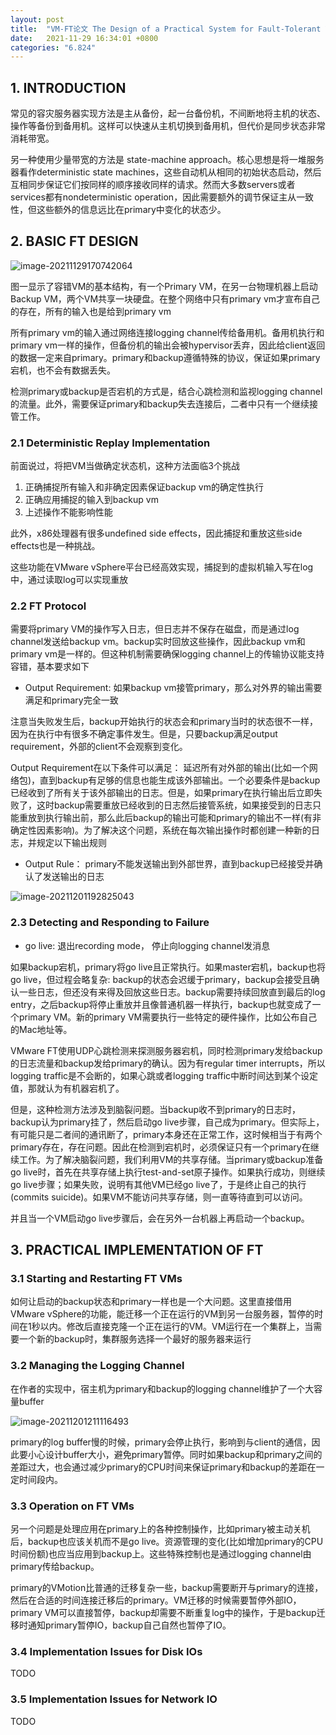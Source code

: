 ```yaml
---
layout: post
title:  "VM-FT论文 The Design of a Practical System for Fault-Tolerant Virtual Machines"
date:   2021-11-29 16:34:01 +0800
categories: "6.824"
---
```



## 1. INTRODUCTION

常见的容灾服务器实现方法是主从备份，起一台备份机，不间断地将主机的状态、操作等备份到备用机。这样可以快速从主机切换到备用机，但代价是同步状态非常消耗带宽。

另一种使用少量带宽的方法是 state-machine approach。核心思想是将一堆服务器看作deterministic state machines，这些自动机从相同的初始状态启动，然后互相同步保证它们按同样的顺序接收同样的请求。然而大多数servers或者services都有nondeterministic operation，因此需要额外的调节保证主从一致性，但这些额外的信息远比在primary中变化的状态少。



## 2. BASIC FT DESIGN

![image-20211129170742064](/assets/2021/11/vmft/image-20211129170742064.png)

图一显示了容错VM的基本结构，有一个Primary VM，在另一台物理机器上启动Backup VM，两个VM共享一块硬盘。在整个网络中只有primary vm才宣布自己的存在，所有的输入也是给到primary vm

所有primary vm的输入通过网络连接logging channel传给备用机。备用机执行和primary vm一样的操作，但备份机的输出会被hypervisor丢弃，因此给client返回的数据一定来自primary。primary和backup遵循特殊的协议，保证如果primary宕机，也不会有数据丢失。

检测primary或backup是否宕机的方式是，结合心跳检测和监视logging channel的流量。此外，需要保证primary和backup失去连接后，二者中只有一个继续接管工作。

### 2.1 Deterministic Replay Implementation

前面说过，将把VM当做确定状态机，这种方法面临3个挑战

1. 正确捕捉所有输入和非确定因素保证backup vm的确定性执行
2. 正确应用捕捉的输入到backup vm
3. 上述操作不能影响性能

此外，x86处理器有很多undefined side effects，因此捕捉和重放这些side effects也是一种挑战。

这些功能在VMware vSphere平台已经高效实现，捕捉到的虚拟机输入写在log中，通过读取log可以实现重放

### 2.2 FT Protocol

需要将primary VM的操作写入日志，但日志并不保存在磁盘，而是通过log channel发送给backup vm。backup实时回放这些操作，因此backup vm和primary vm是一样的。但这种机制需要确保logging channel上的传输协议能支持容错，基本要求如下

* Output Requirement: 如果backup vm接管primary，那么对外界的输出需要满足和primary完全一致

注意当失败发生后，backup开始执行的状态会和primary当时的状态很不一样，因为在执行中有很多不确定事件发生。但是，只要backup满足output requirement，外部的client不会观察到变化。

Output Requirement在以下条件可以满足： 延迟所有对外部的输出(比如一个网络包)，直到backup有足够的信息也能生成该外部输出。一个必要条件是backup已经收到了所有关于该外部输出的日志。但是，如果primary在执行输出后立即失败了，这时backup需要重放已经收到的日志然后接管系统，如果接受到的日志只能重放到执行输出前，那么此后backup的输出可能和primary的输出不一样(有非确定性因素影响)。为了解决这个问题，系统在每次输出操作时都创建一种新的日志，并规定以下输出规则

* Output Rule： primary不能发送输出到外部世界，直到backup已经接受并确认了发送输出的日志



![image-20211201192825043](/assets/2021/11/vmft/image-20211201192825043.png)

### 2.3 Detecting and Responding to Failure

* go live: 退出recording mode， 停止向logging channel发消息

如果backup宕机，primary将go live且正常执行。如果master宕机，backup也将go live，但过程会略复杂: backup的状态会迟缓于primary，backup会接受且确认一些日志，但还没有来得及回放这些日志。backup需要持续回放直到最后的log entry，之后backup将停止重放并且像普通机器一样执行，backup也就变成了一个primary VM。新的primary VM需要执行一些特定的硬件操作，比如公布自己的Mac地址等。

VMware FT使用UDP心跳检测来探测服务器宕机，同时检测primary发给backup的日志流量和backup发给primary的确认。因为有regular timer interrupts，所以logging traffic是不会断的，如果心跳或者logging traffic中断时间达到某个设定值，那就认为有机器宕机了。

但是，这种检测方法涉及到脑裂问题。当backup收不到primary的日志时，backup认为primary挂了，然后启动go live步骤，自己成为primary。但实际上，有可能只是二者间的通讯断了，primary本身还在正常工作，这时候相当于有两个primary存在，存在问题。因此在检测到宕机时，必须保证只有一个primary在继续工作。为了解决脑裂问题，我们利用VM的共享存储。当primary或backup准备go live时，首先在共享存储上执行test-and-set原子操作。如果执行成功，则继续go live步骤；如果失败，说明有其他VM已经go live了，于是终止自己的执行(commits suicide)。如果VM不能访问共享存储，则一直等待直到可以访问。

并且当一个VM启动go live步骤后，会在另外一台机器上再启动一个backup。

## 3. PRACTICAL IMPLEMENTATION OF FT

### 3.1 Starting and Restarting FT VMs

如何让启动的backup状态和primary一样也是一个大问题。这里直接借用VMware vSphere的功能，能迁移一个正在运行的VM到另一台服务器，暂停的时间在1秒以内。修改后直接克隆一个正在运行的VM。VM运行在一个集群上，当需要一个新的backup时，集群服务选择一个最好的服务器来运行

### 3.2 Managing the Logging Channel

在作者的实现中，宿主机为primary和backup的logging channel维护了一个大容量buffer

![image-20211201211116493](/assets/2021/11/vmft/image-20211201211116493.png)

primary的log buffer慢的时候，primary会停止执行，影响到与client的通信，因此要小心设计buffer大小，避免primary暂停。同时如果backup和primary之间的差距过大，也会通过减少primary的CPU时间来保证primary和backup的差距在一定时间段内。

### 3.3 Operation on FT VMs

另一个问题是处理应用在primary上的各种控制操作，比如primary被主动关机后，backup也应该关机而不是go live。资源管理的变化(比如增加primary的CPU时间份额)也应当应用到backup上。这些特殊控制也是通过logging channel由primary传给backup。

primary的VMotion比普通的迁移复杂一些，backup需要断开与primary的连接，然后在合适的时间连接迁移后的primary。VM迁移的时候需要暂停外部IO，primary VM可以直接暂停，backup却需要不断重复log中的操作，于是backup迁移时通知primary暂停IO，backup自己自然也暂停了IO。

### 3.4 Implementation Issues for Disk IOs

TODO

### 3.5 Implementation Issues for Network IO

TODO

